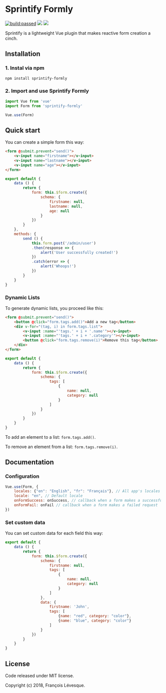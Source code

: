 # Sprintify Formly

<p>
      <a href="https://travis-ci.org/Witify/formly"><img src="https://travis-ci.org/Witify/formly.svg?branch=master" alt="build:passed"></a>
    <a href="https://codeclimate.com/github/Witify/formly/maintainability"><img src="https://api.codeclimate.com/v1/badges/fa6a2944147990456773/maintainability"/></a>
    <a href="https://codeclimate.com/github/Witify/formly/test_coverage"><img src="https://api.codeclimate.com/v1/badges/fa6a2944147990456773/test_coverage"/></a>
</p>

Sprintify is a lightweight Vue plugin that makes reactive form creation a cinch.

## Installation

### 1. Instal via npm
```bash
npm install sprintify-formly
```

### 2. Import and use Sprintify Formly
```javascript
import Vue from 'vue'
import Form from 'sprintify-formly'

Vue.use(Form)
```

## Quick start

You can create a simple form this way:

```html
<form @submit.prevent="send()">
    <v-input name="firstname"></v-input>
    <v-input name="lastname"></v-input>
    <v-input name="age"></v-input>
</form>
```

```javascript
export default {
    data () {
        return {
            form: this.$form.create({
                schema: {
                    firstname: null,
                    lastname: null,
                    age: null
                }
            })
        }
    },
    methods: {
        send () {
            this.form.post('/admin/user')
            .then(response => {
                alert('User successfully created!')
            })
            .catch(error => {
                alert('Whoops!')
            })
        }
    }
}
```

### Dynamic Lists

To generate dynamic lists, you proceed like this:
```html
<form @submit.prevent="send()">
    <button @click="form.tags.add()">Add a new tag</button>
    <div v-for="(tag, i) in form.tags.list">
        <v-input :name="'tags.' + i + '.name'"></v-input>
        <v-input :name="'tags.' + i + '.category'"></v-input>
        <button @click="form.tags.remove(i)">Remove this tag</button>
    </div>
</form>
```

```javascript
export default {
    data () {
        return {
            form: this.$form.create({
                schema: {
                    tags: [
                        {
                            name: null,
                            category: null
                        }
                    ]
                }
            })
        }
    }
}
```
To add an element to a list: `form.tags.add()`.

To remove an element from a list: `form.tags.remove(i)`.

## Documentation

### Configuration

```javascript
Vue.use(Form, {
    locales: {"en": "English", "fr": "Français"}, // All app's locales
    locale: "en", // Default locale
    onFormSuccess: onSuccess, // callback when a form makes a successful request
    onFormFail: onFail // callback when a form makes a failed request
})
```

### Set custom data

You can set custom data for each field this way:
```javascript
export default {
    data () {
        return {
            form: this.$form.create({
                schema: {
                    firstname: null,
                    tags: [
                        {
                            name: null,
                            category: null
                        }
                    ]
                },
                data: {
                    firstname: 'John',
                    tags: [
                        {name: "red", category: "color"},
                        {name: "blue", category: "color"}
                    ]
                }
            })
        }
    }
}
```


## License

Code released under MIT license.

Copyright (c) 2018, François Lévesque.
